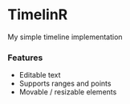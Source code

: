 # TimelinR

My simple timeline implementation


### Features
- Editable text
- Supports ranges and points
- Movable / resizable elements